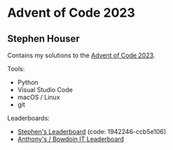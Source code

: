 # Advent of Code 2023
## Stephen Houser

Contains my solutions to the [Advent of Code 2023](https://adventofcode.com/2023).

Tools:
- Python
- Visual Studio Code
- macOS / Linux
- git

Leaderboards:
- [Stephen's Leaderboard](https://adventofcode.com/2023/leaderboard/private/view/1942246) (code: 1942246-ccb5e106)
- [Anthony's / Bowdoin IT Leaderboard](https://adventofcode.com/2023/leaderboard/private/view/2619876)